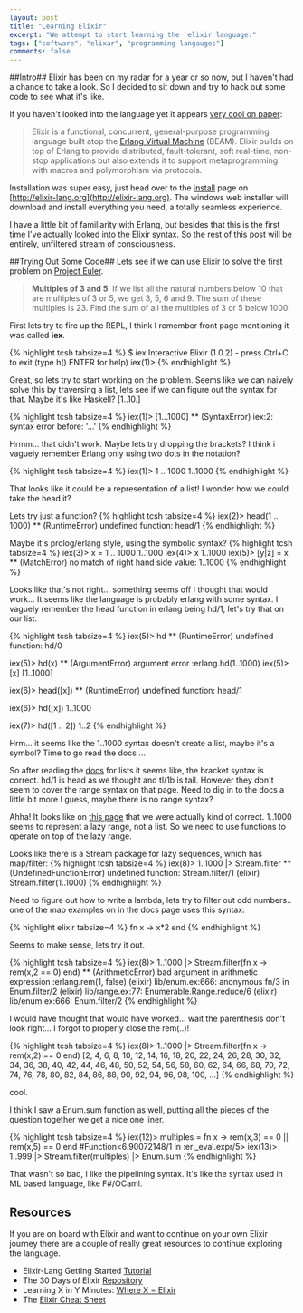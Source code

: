 ```yaml
---
layout: post
title: "Learning Elixir"
excerpt: "We attempt to start learning the  elixir language."
tags: ["software", "elixar", "programming langauges"]
comments: false
---
```


<!-- The Sources -->
[home]: http://elixir-lang.org
[list-docs]: http://elixir-lang.org/getting_started/2.html#2.6-(linked)-lists
[enumerable-docs]: http://elixir-lang.org/getting_started/10.html
[beam-docs]: http://www.erlang.org/faq/implementations.html#idp32748048
[wiki-source]: https://en.wikipedia.org/wiki/Elixir_(programming_language)
[ex-inst]: http://elixir-lang.org/install.htm-lang.org
[pjeu]: https://projecteuler.net
[getting-started]: http://elixir-lang.org/getting_started/1.html
[30-days]: https://github.com/seven1m/30-days-of-elixir
[learnx]: http://learnxinyminutes.com/docs/elixir/
[cheatsheet]: http://media.pragprog.com/titles/elixir/ElixirCheat.pdf


##Intro##
Elixir has been on my radar for a year or so now, but I haven't had a chance to take a look.
So I decided to sit down and try to hack out some code to see what it's like.

If you haven't looked into the language yet it appears [very cool on paper][wiki-source]:

> Elixir is a functional, concurrent, general-purpose programming language built atop the
> [Erlang Virtual Machine][beam-docs] (BEAM). Elixir builds on top of Erlang to provide distributed,
> fault-tolerant, soft real-time, non-stop applications but also extends it to support 
> metaprogramming with macros and polymorphism via protocols.

Installation was super easy, just head over to the [install][ex-inst] page on [http://elixir-lang.org](http://elixir-lang.org).
The windows web installer will download and install everything you need, a totally seamless experience.

I have a little bit of familiarity with Erlang, but besides that this is the first time
I've actually looked into the Elixir syntax. So the rest of this post will be entirely,
unfiltered stream of consciousness.

##Trying Out Some Code##
Lets see if we can use Elixir to solve the first problem on [Project Euler][pjeu].

> **Multiples of 3 and 5**:
> If we list all the natural numbers below 10 that are multiples of 3 or 5, we get 3, 5, 6 and 9. The sum of these multiples is 23.
> Find the sum of all the multiples of 3 or 5 below 1000.

First lets try to fire up the REPL, I think I remember front page mentioning it was called **iex**.

{% highlight tcsh tabsize=4 %}
$ iex
Interactive Elixir (1.0.2) - press Ctrl+C to exit (type h() ENTER for help)
iex(1)>
{% endhighlight %}

Great, so lets try to start working on the problem.
Seems like we can naively solve this by traversing a list,
lets see if we can figure out the syntax for that.
Maybe it's like Haskell? [1..10.]

{% highlight tcsh tabsize=4 %}
iex(1)> [1...1000]
** (SyntaxError) iex:2: syntax error before: '...'
{% endhighlight %}

Hrmm... that didn't work.
Maybe lets try dropping the brackets?
I think i vaguely remember Erlang only using two dots in the notation?

{% highlight tcsh tabsize=4 %}
iex(1)> 1 .. 1000
1..1000
{% endhighlight %}

That looks like it could be a representation of a list!
I wonder how we could take the head it?

Lets try just a function?
{% highlight tcsh tabsize=4 %}
iex(2)> head(1 .. 1000)
** (RuntimeError) undefined function: head/1
{% endhighlight %}

Maybe it's prolog/erlang style, using the symbolic syntax?
{% highlight tcsh tabsize=4 %}
iex(3)> x = 1 .. 1000
1..1000
iex(4)> x
1..1000
iex(5)> [y|z] = x
** (MatchError) no match of right hand side value: 1..1000
{% endhighlight %}

Looks like that's not right... something seems off I thought that would work...
It seems like the language is probably erlang with some syntax.
I vaguely remember the head function in erlang being hd/1,
let's try that on our list.

{% highlight tcsh tabsize=4 %}
iex(5)> hd
** (RuntimeError) undefined function: hd/0

iex(5)> hd(x)
** (ArgumentError) argument error
    :erlang.hd(1..1000)
iex(5)> [x]
[1..1000]

iex(6)> head([x])
** (RuntimeError) undefined function: head/1

iex(6)> hd([x])
1..1000

iex(7)> hd([1 .. 2])
1..2
{% endhighlight %}

Hrm... it seems like the 1..1000 syntax doesn't create a list, maybe it's a symbol?
Time to go read the docs ...

So after reading the [docs][list-docs] for lists it seems like, the
bracket syntax is correct. hd/1 is head as we thought and tl/1b is tail.
However they don't seem to cover the range syntax on that page. Need to
dig in to the docs a little bit more I guess, maybe there is no range syntax?

Ahha! It looks like on [this page][enumerable-docs] that we were actually kind of 
correct. 1..1000 seems to represent a lazy range, not a list. So we need to use functions
to operate on top of the lazy range.

Looks like there is a Stream package for lazy sequences, which has map/filter:
{% highlight tcsh tabsize=4 %}
iex(8)> 1..1000 |> Stream.filter
** (UndefinedFunctionError) undefined function: Stream.filter/1
    (elixir) Stream.filter(1..1000)
{% endhighlight %}

Need to figure out how to write a lambda, lets try to filter out odd numbers..
one of the map examples on in the docs page uses this syntax:

{% highlight elixir tabsize=4 %}
    fn x -> x*2 end
{% endhighlight %}

Seems to make sense, lets try it out.

{% highlight tcsh tabsize=4 %}
iex(8)> 1..1000 |> Stream.filter(fn x -> rem(x,2 == 0) end)
** (ArithmeticError) bad argument in arithmetic expression
             :erlang.rem(1, false)
    (elixir) lib/enum.ex:666: anonymous fn/3 in Enum.filter/2
    (elixir) lib/range.ex:77: Enumerable.Range.reduce/6
    (elixir) lib/enum.ex:666: Enum.filter/2
{% endhighlight %}

I would have thought that would have worked... wait the parenthesis don't look right...
I forgot to properly close the rem(..)!

{% highlight tcsh tabsize=4 %}
iex(8)> 1..1000 |> Stream.filter(fn x -> rem(x,2) == 0 end)
[2, 4, 6, 8, 10, 12, 14, 16, 18, 20, 22, 24, 26, 28, 30, 32, 34, 36, 38, 40, 42,
 44, 46, 48, 50, 52, 54, 56, 58, 60, 62, 64, 66, 68, 70, 72, 74, 76, 78, 80, 82,
 84, 86, 88, 90, 92, 94, 96, 98, 100, ...]
{% endhighlight %}

cool.

I think I saw a Enum.sum function as well, putting all the pieces of the question together
we get a nice one liner.

{% highlight tcsh tabsize=4 %}
iex(12)> multiples = fn x -> rem(x,3) == 0 || rem(x,5) == 0 end
#Function<6.90072148/1 in :erl_eval.expr/5>
iex(13)> 1..999 |> Stream.filter(multiples) |> Enum.sum
<redacted-from-article>
{% endhighlight %}

That wasn't so bad, I like the pipelining syntax. It's like the syntax used in ML based language, like F#/OCaml.

## Resources ##
If you are on board with Elixir and want to continue on your own Elixir journey there are a couple of really great resources
to continue exploring the language.

- Elixir-Lang Getting Started [Tutorial][getting-started]
- The 30 Days of Elixir [Repository][30-days]
- Learning X in Y Minutes: [Where X = Elixir][learnx] 
- The [Elixir Cheat Sheet][cheatsheet]

